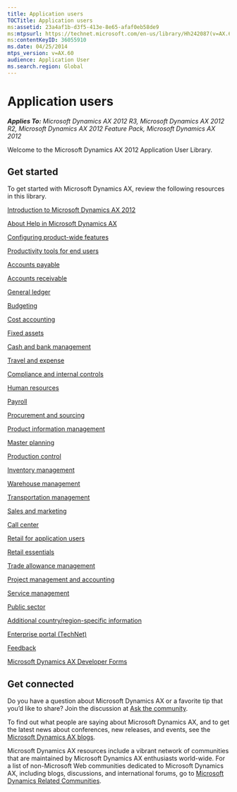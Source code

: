 ```yaml
---
title: Application users
TOCTitle: Application users
ms:assetid: 23a4af1b-d3f5-413e-8e65-afaf0eb58de9
ms:mtpsurl: https://technet.microsoft.com/en-us/library/Hh242087(v=AX.60)
ms:contentKeyID: 36055910
ms.date: 04/25/2014
mtps_version: v=AX.60
audience: Application User
ms.search.region: Global
---
```


# Application users 


_**Applies To:** Microsoft Dynamics AX 2012 R3, Microsoft Dynamics AX 2012 R2, Microsoft Dynamics AX 2012 Feature Pack, Microsoft Dynamics AX 2012_

Welcome to the Microsoft Dynamics AX 2012 Application User Library.

## Get started

To get started with Microsoft Dynamics AX, review the following resources in this library.

[Introduction to Microsoft Dynamics AX 2012](../introduction-to-microsoft-dynamics-ax-2012.md)

[About Help in Microsoft Dynamics AX](../about-help-in-microsoft-dynamics-ax.md)

[Configuring product-wide features](../configuring-product-wide-features.md)

[Productivity tools for end users](../productivity-tools-for-end-users.md)

[Accounts payable](../accounts-payable.md)

[Accounts receivable](../accounts-receivable.md)

[General ledger](../general-ledger.md)

[Budgeting](../budgeting.md)

[Cost accounting](../cost-accounting.md)

[Fixed assets](../fixed-assets.md)

[Cash and bank management](../cash-and-bank-management.md)

[Travel and expense](../travel-and-expense.md)

[Compliance and internal controls](../compliance-and-internal-controls.md)

[Human resources](../human-resources.md)

[Payroll](../payroll.md)

[Procurement and sourcing](../procurement-and-sourcing.md)

[Product information management](../product-information-management.md)

[Master planning](../master-planning.md)

[Production control](../production-control.md)

[Inventory management](../inventory-management.md)

[Warehouse management](../warehouse-management.md)

[Transportation management](../transportation-management.md)

[Sales and marketing](../sales-and-marketing.md)

[Call center](../call-center.md)

[Retail for application users](../retail-for-application-users.md)

[Retail essentials](../retail-essentials-retail-essentials.md)

[Trade allowance management](../trade-allowance-management.md)

[Project management and accounting](../project-management-and-accounting.md)

[Service management](../service-management.md)

[Public sector](../public-sector.md)

[Additional country/region-specific information](../additional-country-region-specific-information.md)

[Enterprise portal (TechNet)](../enterprise-portal-technet.md)

[Feedback](../feedback.md)

[Microsoft Dynamics AX Developer Forms](../microsoft-dynamics-ax-developer-forms.md)

## Get connected

Do you have a question about Microsoft Dynamics AX or a favorite tip that you’d like to share? Join the discussion at [Ask the community](http://go.microsoft.com/fwlink/?linkid=218298).

To find out what people are saying about Microsoft Dynamics AX, and to get the latest news about conferences, new releases, and events, see the [Microsoft Dynamics AX blogs](http://go.microsoft.com/fwlink/?linkid=218306).

Microsoft Dynamics AX resources include a vibrant network of communities that are maintained by Microsoft Dynamics AX enthusiasts world-wide. For a list of non-Microsoft Web communities dedicated to Microsoft Dynamics AX, including blogs, discussions, and international forums, go to [Microsoft Dynamics Related Communities](http://go.microsoft.com/fwlink/?linkid=218304).

  


